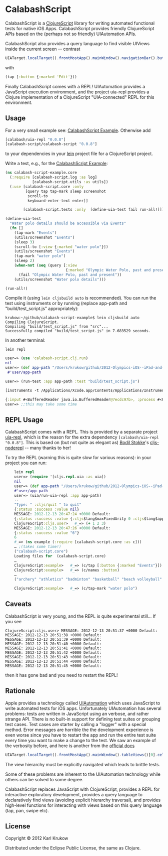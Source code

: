# CalabashScript

CalabashScript is a [ClojureScript](https://github.com/clojure/clojurescript) library for writing automated functional tests for native iOS Apps. CalabashScript provides friendly ClojureScript APIs based on the (perhaps not so friendly) UIAutomation APIs. 

CalabashScript also provides a query language to find visible UIViews inside the current screen -- contrast

```javascript
UIATarget.localTarget().frontMostApp().mainWindow().navigationBar().buttons()['Edit'].tap();
```

with

```clojure
(tap [:button {:marked 'Edit'}))
```

Finally CalabashScript comes with a REPL! UIAutomation provides a JavaScript execution environment, and the project uia-repl provides a Clojure implementation of a ClojureScript "UIA-connected" REPL for this environment.
    
## Usage

For a very small example see: [CalabashScript Example](https://github.com/krukow/calabash-script-example). Otherwise add

```clojure
[calabash/uia-repl "0.0.8"]
[calabash-script/calabash-script "0.0.8"]
```

to your dependencies in your [lein](https://github.com/technomancy/leiningen) project file for a ClojureScript project.

Write a test, e.g., for the [CalabashScript Example](https://github.com/krukow/calabash-script-example):

```clojure
(ns calabash-script-example.core
  (:require [calabash-script.log :as log]
            [calabash-script.utils :as utils])
  (:use [calabash-script.core :only
         [query tap tap-mark sleep screenshot
          scroll-to
          keyboard-enter-text enter]]

        [calabash-script.tests :only  [define-uia-test fail run-all!]]))

(define-uia-test
  "Water polo details should be accessible via Events"
  (fn []
    (tap-mark "Events")
    (utils/screenshot "Events")
    (sleep 3)
    (scroll-to [:view {:marked "water polo"}])
    (utils/screenshot "Events")
    (tap-mark "water polo")
    (sleep 2)
    (when-not (seq (query [:view
                           {:marked "Olympic Water Polo, past and present"}]))
      (fail "Olympic Water Polo, past and present"))
    (utils/screenshot "Water polo details")))

(run-all!)
```

Compile it (using `lein cljsbuild auto` is recommended). You can run the test using instruments or by running (replace app-path and "build/test_script.js" appropriately):

	krukow:~/github/calabash-script-example$ lein cljsbuild auto
	Compiling ClojureScript.
	Compiling "build/test_script.js" from "src"...
	Successfully compiled "build/test_script.js" in 7.683529 seconds. 
	
In another terminal:

	lein repl
	

```clojure
user=> (use 'calabash-script.clj.run)
nil
user=> (def app-path "/Users/krukow/github/2012-Olympics-iOS--iPad-and-iPhone--source-code/2012 Olympics/build/Applications/2012 Olympics.app")
 #'user/app-path

user=> (run-test :app app-path :test "build/test_script.js")

[instruments -t /Applications/Xcode.app/Contents/Applications/Instruments.app/Contents/PlugIns/AutomationInstrument.bundle/Contents/Resources/Automation.tracetemplate /Users/krukow/github/2012-Olympics-iOS--iPad-and-iPhone--source-code/2012 Olympics/build/Applications/2012 Olympics.app -D run/trace -e UIARESULTSPATH run -e UIASCRIPT build/test_script.js]

{:input #<BufferedReader java.io.BufferedReader@7ecdc97b>, :process #<UNIXProcess java.lang.UNIXProcess@7866eb46>}
user=> ;;this may take some time
```

    
## REPL Usage

CalabashScript comes with a REPL. This is provided by a separate project [uia-repl](https://github.com/krukow/uia-repl), which is the reason for the extra dependency `[calabash/uia-repl "0.0.8"]`. This is based on (but not quite as elegant as) [Bodil Stokke](https://github.com/bodil)'s [cljs-noderepl](https://github.com/bodil/cljs-noderepl) -- many thanks to her!

To try the REPL (warning this is quite slow for various reasons): in your project you can run:
```clojure
	lein repl
	user=> (require '[cljs.repl.uia :as uia])
	nil
	user=> (def app-path "/Users/krukow/github/2012-Olympics-iOS--iPad-and-iPhone--source-code/2012 Olympics/build/Applications/2012 Olympics.app")
	#'user/app-path
	user=> (uia/run-uia-repl :app app-path)
	..
	"Type: " :cljs/quit " to quit"
	{:status :success :value nil}
	MESSAGE: 2012-12-13 20:47:24 +0000 Default: 
	{:status :success :value {:cljs$lang$maxFixedArity 0 :cljs$lang$applyTo {} :cljs$lang$arity$variadic {}}}
	ClojureScript:cljs.user>   #_=> (+ 1 2 3)
	MESSAGE: 2012-12-13 20:47:26 +0000 Default: 
	{:status :success :value "6"}
	6
	#_=> (ns example (:require [calabash-script.core :as c]))
	… ;(takes some time!)
	("calabash-script.core")
	Loading files for  (calabash-script.core)
	…
	ClojureScript:example>   #_=> (c/tap [:button {:marked "Events"}])
	ClojureScript:example>   #_=> (c/names :button)
	…
	("archery" "athletics" "badminton" "basketball" "beach volleyball" "boxing" "canoe slalom" "canoe sprint" "cycling bmx" "cycling mountain bike" "cycling road" "cycling track" "diving" "equestrian dressage" "equestrian eventing" "equestrian jumping" "fencing" "football" "gymnastics artistic" "gymnastics rhythmic" "gymnastics trampoline" "handball" "hockey" "judo" "modern pentathlon" "rowing" "sailing" "shooting" "swimming" "synchronised swimming" "table tennis" "taekwondo" "tennis" "triathlon" "volleyball" "water polo" "weightlifting" "wrestling" "Home" "Events" "Count Down" "Schedule" "Anthem")

	ClojureScript:example>   #_=> (c/tap-mark "water polo")
```
	
## Caveats
CalabashScript is very young, and the REPL is quite experimental still… If you see

	ClojureScript:cljs.user> MESSAGE: 2012-12-13 20:51:37 +0000 Default: 
	MESSAGE: 2012-12-13 20:51:38 +0000 Default: 
	MESSAGE: 2012-12-13 20:51:39 +0000 Default: 
	MESSAGE: 2012-12-13 20:51:40 +0000 Default: 
	MESSAGE: 2012-12-13 20:51:41 +0000 Default: 
	MESSAGE: 2012-12-13 20:51:42 +0000 Default: 
	MESSAGE: 2012-12-13 20:51:43 +0000 Default: 
	MESSAGE: 2012-12-13 20:51:44 +0000 Default: 
	MESSAGE: 2012-12-13 20:51:45 +0000 Default: 
	
then it has gone bad and you need to restart the REPL!

## Rationale

Apple provides a technology called [UIAutomation](http://developer.apple.com/library/ios/#documentation/DeveloperTools/Reference/UIAutomationRef/_index.html) which uses JavaScript to write automated tests for iOS apps. Unfortunately UIAutomation has several problems: tests are written in JavaScript using an verbose, and rather strange API. There is no built-in support for defining test suites or grouping test cases. Test cases are starter by calling a "logger" with a special method. Error messages are horrible the the development experience is even worse since you have to restart the app and run the entire test suite every time you want to make a change to the test. We saw an example of the verbosity before, and here is another from the [official docs](https://developer.apple.com/library/mac/#documentation/developertools/Conceptual/InstrumentsUserGuide/UsingtheAutomationInstrument/UsingtheAutomationInstrument.html#//apple_ref/doc/uid/TP40004652-CH20-SW1)

```javascript
UIATarget.localTarget().frontMostApp().mainWindow().tableViews()[0].cells()[0].elements()["Chocolate Cake"];
```

The view hierarchy must be explicitly navigated which leads to brittle tests.

Some of these problems are inherent to the UIAutomation technology while others can be solved to some degree.

CalabashScript replaces JavaScript with ClojureScript, provides a REPL for interactive exploratory development, provides a query language to declaratively find views (avoiding explicit hierarchy traversal), and provides high-level functions for interacting with views based on this query language (tap, pan, swipe etc).



## License

Copyright © 2012 Karl Krukow

Distributed under the Eclipse Public License, the same as Clojure.
